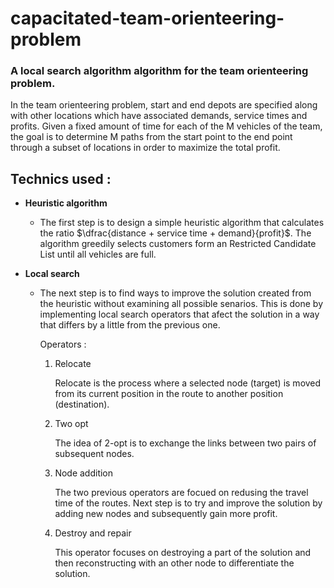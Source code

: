 # capacitated-team-orienteering-problem
### A local search algorithm algorithm for the team orienteering problem.

In the team orienteering problem, start and end depots are specified along with other locations which have associated demands, service times and profits.
Given a fixed amount of time for each of the M vehicles of the team,
the goal is to determine M paths from the start point to the end point through a subset of locations in order to maximize the total profit.

## Technics used :

* **Heuristic algorithm**

  * The first step is to design a simple heuristic algorithm that calculates the ratio $\dfrac{distance + service time + demand}{profit}$.
  The algorithm greedily selects customers form an Restricted Candidate List until all vehicles are full.

* **Local search**

  * The next step is to find ways to improve the solution created from the heuristic without examining all possible senarios. This is done by implementing local search operators that afect the solution in a way that differs by a little from the previous one.
  
    Operators :
   
      1. Relocate
        
          Relocate is the process where a selected node (target) is moved from its current position in the route to another position (destination).
          
      2. Two opt
      
          The idea of 2-opt is to exchange the links between two pairs of subsequent nodes.

      3. Node addition
      
          The two previous operators are focued on redusing the travel time of the routes. 
          Next step is to try and improve the solution by adding new nodes and subsequently gain more profit.

      4. Destroy and repair
      
          This operator focuses on destroying a part of the solution and then reconstructing with an other node to differentiate the solution.

